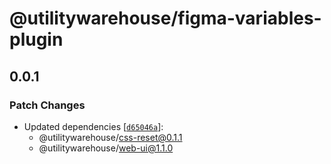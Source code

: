 # @utilitywarehouse/figma-variables-plugin

## 0.0.1

### Patch Changes

- Updated dependencies [[`d65046a`](https://github.com/utilitywarehouse/design-systems/commit/d65046a6923897426564b4913066e224d8e64a66)]:
  - @utilitywarehouse/css-reset@0.1.1
  - @utilitywarehouse/web-ui@1.1.0
